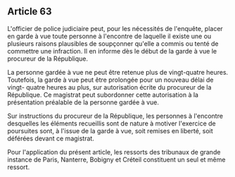 Article 63
----
L'officier de police judiciaire peut, pour les nécessités de l'enquête, placer
en garde à vue toute personne à l'encontre de laquelle il existe une ou
plusieurs raisons plausibles de soupçonner qu'elle a commis ou tenté de
commettre une infraction. Il en informe dès le début de la garde à vue le
procureur de la République.

La personne gardée à vue ne peut être retenue plus de vingt-quatre heures.
Toutefois, la garde à vue peut être prolongée pour un nouveau délai de vingt-
quatre heures au plus, sur autorisation écrite du procureur de la République. Ce
magistrat peut subordonner cette autorisation à la présentation préalable de la
personne gardée à vue.

Sur instructions du procureur de la République, les personnes à l'encontre
desquelles les éléments recueillis sont de nature à motiver l'exercice de
poursuites sont, à l'issue de la garde à vue, soit remises en liberté, soit
déférées devant ce magistrat.

Pour l'application du présent article, les ressorts des tribunaux de grande
instance de Paris, Nanterre, Bobigny et Créteil constituent un seul et même
ressort.

